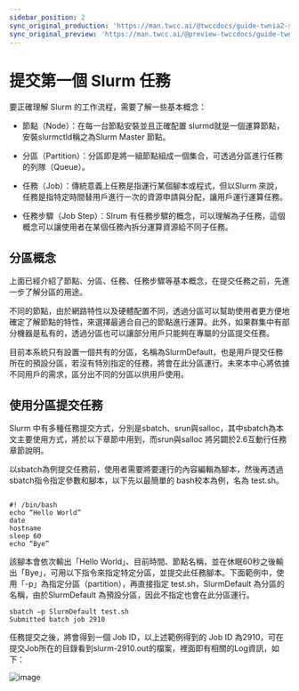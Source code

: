 ```yaml
---
sidebar_position: 2
sync_original_production: 'https://man.twcc.ai/@twccdocs/guide-twnia2-submit-job-zh' 
sync_original_preview: 'https://man.twcc.ai/@preview-twccdocs/guide-twnia2-submit-job-zh'
---
```


# 提交第一個 Slurm 任務

要正確理解 Slurm 的工作流程，需要了解一些基本概念：

- 節點（Node）：在每一台節點安裝並且正確配置 slurmd就是一個運算節點，安裝slurmctld稱之為Slurm Master 節點。

- 分區（Partition）：分區即是將一組節點組成一個集合，可透過分區進行任務的列隊（Queue）。

- 任務（Job）：傳統意義上任務是指運行某個腳本或程式，但以Slurm 來說，任務是指特定時間替用戶進行一次的資源申請與分配，讓用戶運行運算任務。

- 任務步驟（Job Step）：Slrum 有任務步驟的概念，可以理解為子任務，這個概念可以讓使用者在某個任務內拆分運算資源給不同子任務。

## 分區概念

上面已經介紹了節點、分區、任務、任務步驟等基本概念，在提交任務之前，先進一步了解分區的用途。

不同的節點，由於網路特性以及硬體配置不同，透過分區可以幫助使用者更方便地確定了解節點的特性，來選擇最適合自己的節點進行運算。此外，如果群集中有部分機器是私有的，透過分區也可以讓部分用戶只能夠在專屬的分區提交任務。

目前本系統只有設置一個共有的分區，名稱為SlurmDefault，也是用戶提交任務所在的預設分區，若沒有特別指定的任務，將會在此分區運行。未來本中心將依據不同用戶的需求，區分出不同的分區以供用戶使用。

## 使用分區提交任務

Slurm 中有多種任務提交方式，分別是sbatch、srun與salloc，其中sbatch為本文主要使用方式，將於以下章節中用到，而srun與salloc 將另闢於2.6互動行任務章節說明。

以sbatch為例提交任務前，使用者需要將要運行的內容編輯為腳本，然後再透過sbatch指令指定參數和腳本，以下先以最簡單的 bash校本為例，名為 test.sh。


```   

#! /bin/bash
echo “Hello World”
date
hostname
sleep 60
echo “Bye”

```



該腳本會依次輸出「Hello World」、目前時間、節點名稱，並在休眠60秒之後輸出「Bye」，可用以下指令來指定特定分區，並提交此任務腳本。下面範例中，使用「-p」為指定分區（partition），再直接指定 test.sh，SlurmDefault 為分區的名稱，由於SlurmDefault 為預設分區，因此不指定也會在此分區運行。


```
sbatch –p SlurmDefault test.sh
Submitted batch job 2910
```



任務提交之後，將會得到一個 Job ID，以上述範例得到的 Job ID 為2910，可在提交Job所在的目錄看到slurm-2910.out的檔案，裡面即有相關的Log資訊，如下：


![image](https://user-images.githubusercontent.com/109254397/184576611-f6e30d50-fea3-4e79-ba46-2ec90ecbcdac.png)


